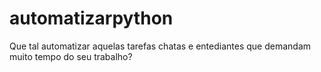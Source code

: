 # automatizarpython
Que tal automatizar aquelas tarefas chatas e entediantes que demandam muito tempo do seu trabalho? 
